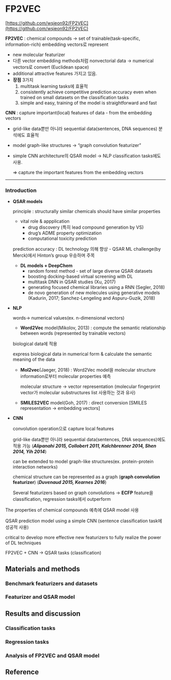 # FP2VEC

[https://github.com/wsjeon92/FP2VEC](https://github.com/wsjeon92/FP2VEC)

**FP2VEC** : chemical compounds → set of trainable(task-specific, information-rich) embedding vectors로 represent

- new molecular featurizer
- 다른 vector embedding methods처럼 nonvectorial data → numerical vectors로 convert (Euclidean space)
- additional attractive features 가지고 있음.
- **장점** 3가지
    1. multitask learning tasks에 효율적
    2. consistently achieve competitive prediction accuracy even when trained on small datasets on the classification tasks
    3. simple and easy, training of the model is straightforward and fast

**CNN** : capture important(local) features of data - from the embedding vectors

- grid-like data뿐만 아니라 sequential data(sentences, DNA sequences) 분석에도 효율적
- model graph-like structures → “graph convolution featurizer”
- simple CNN architecture의 QSAR model → NLP classification tasks에도 사용.
    
    ⇒ capture the important features from the embedding vectors

---

### **Introduction**

- **QSAR models**
    
    principle : structurally similar chemicals should have similar properties
    
    - vital role & appplication
        - drug discovery (특히 lead compound generation by VS)
        - drug’s ADME property optimization
        - computational toxicity prediction
    
    prediction accuracy  : DL technology 의해 향상 - QSAR ML challenge(by Merck)에서 Hinton’s group 우승하며 주목
    
    - **DL models + DeepChem**
        - random forest method - set of large diverse QSAR datasets
        - boosting docking-based virtual screening with DL
        - multitask DNN in QSAR studies (Xu, 2017)
        - generating focused chemical libraries using a RNN (Segler, 2018)
        - de novo generation of new molecules using generative models (Kadurin, 2017; Sanchez-Lengeling and Aspuru-Guzik, 2018)
- **NLP**
    
    words→ numerical values(ex. n-dimensional vectors)
    
    - **Word2Vec** model(Mikolov, 2013) : compute the semantic relationship between words (represented by trainable vectors)
    
    biological data에 적용
    
    express biological data in numerical form & calculate the semantic meaning of the data
    
    - **Mol2vec**(Jaeger, 2018) : Word2Vec model을 molecular structure information로부터 molecular properties 예측
        
        molecular structure → vector representation (molecular fingerprint vector가 molecular substructures list 사용하는 것과 유사)
        
    - **SMILES2VEC** model(Goh, 2017) : direct conversion [SMILES representation → embedding vectors]
- **CNN**
    
    convolution operation으로 capture local features
    
    grid-like data뿐만 아니라 sequential data(sentences, DNA sequences)에도 적용 가능 (***Alipanahi 2015, Collobert 2011, Kalchbrenner 2014, Shen 2014, Yih 2014***)
    
    can be extended to model graph-like structures(ex. protein-protein interaction networks)
    
    chemical structure can be represented as a graph (**graph convolution featurizer**) (***Duvenaud 2015, Kearnes 2016***)
    
    Several featurizers based on graph convolutions → **ECFP** feature을 classification, regression tasks에서 outperform
    

The properties of chemical compounds 예측에 QSAR model 사용

QSAR prediction model using a simple CNN (sentence classification task에 성공적 사용)

critical to develop more effective new featurizers to fully realize the power of DL techniques

FP2VEC + CNN → QSAR tasks (classification)

## Materials and methods

### Benchmark featurizers and datasets

### Featurizer and QSAR model

## Results and discussion

### Classification tasks

### Regression tasks

### Analysis of FP2VEC and QSAR model

## Reference
